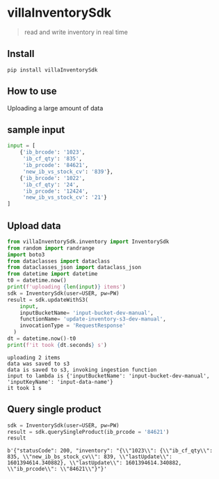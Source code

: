 # villaInventorySdk
> read and write inventory in real time


## Install

`pip install villaInventorySdk`

## How to use

Uploading a large amount of data

## sample input

```python
input = [
    {'ib_brcode': '1023',
     'ib_cf_qty': '835',
     'ib_prcode': '84621',
     'new_ib_vs_stock_cv': '839'},
    {'ib_brcode': '1022',
     'ib_cf_qty': '24',
     'ib_prcode': '12424',
     'new_ib_vs_stock_cv': '21'}
]
```

## Upload data

```python
from villaInventorySdk.inventory import InventorySdk
from random import randrange
import boto3
from dataclasses import dataclass
from dataclasses_json import dataclass_json
from datetime import datetime
t0 = datetime.now()
print(f'uploading {len(input)} items')
sdk = InventorySdk(user=USER, pw=PW)
result = sdk.updateWithS3(
    input,
    inputBucketName= 'input-bucket-dev-manual', 
    functionName= 'update-inventory-s3-dev-manual',
    invocationType = 'RequestResponse'
  )
dt = datetime.now()-t0
print(f'it took {dt.seconds} s')
```

    uploading 2 items
    data was saved to s3
    data is saved to s3, invoking ingestion function
    input to lambda is {'inputBucketName': 'input-bucket-dev-manual', 'inputKeyName': 'input-data-name'}
    it took 1 s


## Query single product

```python
sdk = InventorySdk(user=USER, pw=PW)
result = sdk.querySingleProduct(ib_prcode = '84621')
result
```




    b'{"statusCode": 200, "inventory": "{\\"1023\\": {\\"ib_cf_qty\\": 835, \\"new_ib_bs_stock_cv\\": 839, \\"lastUpdate\\": 1601394614.340882}, \\"lastUpdate\\": 1601394614.340882, \\"ib_prcode\\": \\"84621\\"}"}'



